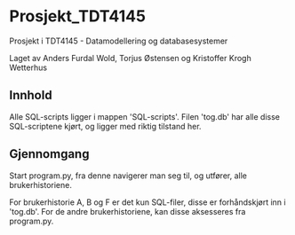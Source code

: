 # Prosjekt_TDT4145
Prosjekt i TDT4145 - Datamodellering og databasesystemer

Laget av Anders Furdal Wold, Torjus Østensen og Kristoffer Krogh Wetterhus

## Innhold

Alle SQL-scripts ligger i mappen 'SQL-scripts'. Filen 'tog.db' har alle disse SQL-scriptene kjørt, og ligger med riktig tilstand her. 


## Gjennomgang

Start program.py, fra denne navigerer man seg til, og utfører, alle brukerhistoriene. 

For brukerhistorie A, B og F er det kun SQL-filer, disse er forhåndskjørt inn i 'tog.db'. For de andre brukerhistoriene, kan disse aksesseres fra program.py.

